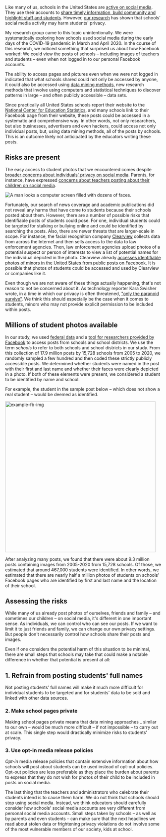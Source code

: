 Like many of us, schools in the United States are [active on social media](https://doi.org/10.1080/17439884.2018.1504791). They use their accounts to [share timely information, build community and highlight staff and students](http://doi.org/10.31219/osf.io/qpu8v). However, [our research](https://educationaldatamining.org/EDM2021/virtual/static/pdf/EDM21_paper_276.pdf) has shown that schools' social media activity may harm students' privacy.

My research group came to this topic unintentionally. We were systematically exploring how schools used social media during the early days of the COVID-19 pandemic in March and April 2020. In the course of this research, we noticed something that surprised us about how Facebook worked: We could view the posts of schools – including images of teachers and students – even when not logged in to our personal Facebook accounts.

The ability to access pages and pictures even when we were not logged in indicated that what schools shared could not only be accessed by anyone, it could also be accessed using [data mining methods](https://doi.org/10.1007/s11528-018-0307-4), new research methods that involve using computers and statistical techniques to discover patterns in large – and often publicly accessible – data sets. 

Since practically all United States schools report their website to the [National Center for Education Statistics](https://nces.ed.gov/ccd/), and many schools link to their Facebook page from their website, these posts could be accessed in a systematic and comprehensive way. In other words, not only researchers, but also businesses, advertisers and even hackers, could access not only individual posts, but, using data mining methods, all of the posts by schools. This is an outcome likely not anticipated by the educators writing these posts.

## Risks are present

The easy access to student photos that we encountered comes despite [broader concerns about individuals' privacy on social media](https://www.nytimes.com/2019/03/07/opinion/zuckerberg-privacy-facebook.html). Parents, for instance, have expressed [concerns about teachers posting about their children on social media](https://ijoc.org/index.php/ijoc/article/view/12493).

<image id="411298" align="centre" alt="A man looks a computer screen filled with dozens of faces." source="ljubaphoto via iStock/Getty Images Plus" caption="Photos that schools upload of their students on Facebook can be easily accessed by corporations or law enforcement." />

Fortunately, our search of news coverage and academic publications did not reveal any harms that have come to students because their schools posted about them. However, there are a number of possible risks that identifiable posts of students could pose. For one, individual students could be targeted for stalking or bullying online and could be identified by searching the posts. Also, there are newer threats that are larger-scale in scope. For instance, the facial recognition company [Clearview](https://clearview.ai/) collects data from across the Internet and then sells access to the data to law enforcement agencies. Then, law enforcement agencies upload photos of a potential suspect or person of interests to view a list of potential names for the individual depicted in the photo. Clearview already [accesses identifiable photos of minors in the United States from public posts on Facebook](https://www.nytimes.com/2020/02/07/business/clearview-facial-recognition-child-sexual-abuse.html). It is possible that photos of students could be accessed and used by Clearview or companies like it.

Even though we are not aware of these things actually happening, that's not reason to not be concerned about it. As technology reporter Kara Swisher wrote, in a time in which our privacy is often threatened, ["only the paranoid survive"](https://www.nytimes.com/2019/12/24/opinion/location-privacy.html). We think this should especially be the case when it comes to students, minors who may not provide explicit permission to be included within posts.

## Millions of student photos available

In our study, we used [federal data](https://nces.ed.gov/ccd/) and a [tool for researchers provided by Facebook](https://www.crowdtangle.com/) to access posts from schools and school districts. We use the term *schools* to refer to both schools and school districts in our study. From this collection of 17.9 million posts by 15,728 schools from 2005 to 2020, we randomly sampled a few hundred and then coded these strictly publicly accessible posts. We determined whether students were named in the post with their first and last name and whether their faces were clearly depicted in a photo. If both of these elements were present, we considered a student to be identified by name and school.

For example, the student in the sample post below – which does not show a real student – would be deemed as identified.

<img width="485" alt="example-fb-img" src="https://user-images.githubusercontent.com/4596214/120546913-6aec3680-c3be-11eb-8bb6-ff3acc097fb7.png">
    
After analyzing many posts, we found that there were about 9.3 million posts containing images from 2005-2020 from 15,728 schools. Of those, we estimated that around 467,000 students were identified. In other words, we estimated that there are nearly half a million photos of students on schools' Facebook pages who are identified by first and last name and the location of their school.

## Assessing the risks

While many of us already post photos of ourselves, friends and family – and sometimes our children – on social media, it's different in one important sense. As individuals, we can control who can see our posts. If we want to limit it to just friends and family, we can change our own privacy settings. But people don't necessarily control how schools share their posts and images.

Even if one considers the potential harm of this situation to be minimal, there are small steps that schools may take that could make a notable difference in whether that potential is present at all:

## 1. Refrain from posting students' full names

Not posting students' full names will make it much more difficult for individual students to be targeted and for students' data to be sold and linked with other data sources.

### 2. Make school pages private

Making school pages private means that data mining approaches _ similar to our own – would be much more difficult – if not impossible – to carry out at scale. This single step would drastically minimize risks to students' privacy.

### 3. Use opt-in media release policies

*Opt-in* media release policies that contain extensive information about how schools will post about students can be used instead of opt-out policies. Opt-out policies are less preferable as they place the burden about parents to express that they do not wish for photos of their child to be included in posts on social media. 


The last thing that the teachers and administrators who celebrate their students intend is to cause them harm. We do not think that schools should stop using social media. Instead, we think educators should carefully consider how schools' social media accounts are very different from personal social media accounts. Small steps taken by schools – as well as by parents and even students – can make sure that the next headlines we read about stolen data or frightening privacy violations do not involve some of the most vulnerable members of our society, kids at school.
